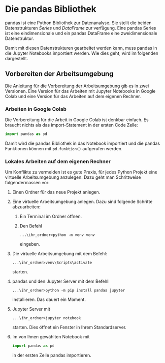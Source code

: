# Die pandas Bibliothek

pandas ist eine Python Bibliothek zur Datenanalyse. Sie stellt die
beiden Datenstrukturen *Series* und *DataFrame* zur verfügung. Eine
pandas Series ist eine eindimensionale und ein pandas DataFrame eine
zweidimensionale Datenstruktur.

Damit mit diesen Datenstrukturen gearbeitet werden kann, muss pandas in
die Jupyter Notebooks importiert werden. Wie dies geht, wird im
folgenden dargestellt.

## Vorbereiten der Arbeitsumgebung

Die Anleitung für die Vorbereitung der Arbeitsumgebung gib es in zwei
Versionen. Eine Version für das Arbeiten mit Jupyter Notebooks in Google
Colab und eine Version für das Arbeiten auf dem eigenen Rechner.

### Arbeiten in Google Colab

Die Vorbereitung für die Arbeit in Google Colab ist denkbar einfach. Es
braucht nichts als das import-Statement in der ersten Code Zelle:

```python
import pandas as pd
```

Damit wird die pandas Bibliothek in das Notebook importiert und die
pandas Funktionen können mit `pd.funktion()` aufgerufen werden.

### Lokales Arbeiten auf dem eigenen Rechner

Um Konflikte zu vermeiden ist es gute Praxis, für jedes Python Projekt
eine virtuelle Arbeitsumgebung anzulegen. Dazu geht man Schrittweise
folgendermassen vor:

1. Einen Ordner für das neue Projekt anlegen.
2. Eine virtuelle Arbeitsumgebung anlegen. Dazu sind folgende Schritte
   abzuarbeiten: 
   1. Ein Terminal im Ordner öffnen.
   2. Den Befehl 
      
      ```shell
      ...\ihr_ordner>python -m venv venv
      ```

      eingeben.
3. Die virtuelle Arbeitsumgebung mit dem Befehl:
   
   ```shell
   ...\ihr_ordner>venv\Scripts\activate
   ```

   starten.

4. pandas und den Jupyter Server mit dem Befehl
   
   ```shell
   ...\ihr_ordner>python -m pip install pandas jupyter
   ```

   installieren. Das dauert ein Moment.

5. Jupyter Server mit

   ```shell
   ...\ihr_ordner>jupyter notebook
   ```

   starten. Dies öffnet ein Fenster in Ihrem Standardserver.

6. Im von Ihnen gewählten Notebook mit
   
   ```python
   import pandas as pd
   ```

   in der ersten Zelle pandas importieren.